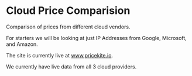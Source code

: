 # Cloud Price Comparision
Comparison of prices from different cloud vendors.

For starters we will be looking at just IP Addresses from Google, Microsoft, and Amazon.

The site is currently live at www.pricekite.io.

We currently have live data from all 3 cloud providers.
